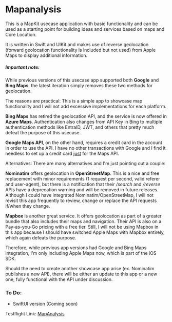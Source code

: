 # Mapanalysis

This is a MapKit usecase application with basic functionality and can be used as a starting point for building ideas and services based on maps and Core Location.

It is written in Swift and UIKit and makes use of reverse geolocation (forward geolocation functionality is included but not used) from Apple Maps to display additional information.

##### **Important note:**

While previous versions of this usecase app supported both **Google** and **Bing Maps**, the latest iteration simply removes these two methods for geolocation.

The reasons are practical: This is a simple app to showcase map functionality and I will not add excessive implementations for each platform.

**Bing Maps** has retired the geolocation API, and the service is now offered in **Azure Maps**. Authentication also changes from API Key in Bing to multiple authentication methods like EntraID, JWT, and others that pretty much defeat the purpose of this usecase.

**Google Maps API**, on the other hand, requires a credit card in the account in order to use the API. I have no other transactions with Google and I find it needless to set up a credit card <u>just</u> for the Maps API.

Alternatives:
There are many alternatives and I'm just pointing out a couple:

**Nominatim** offers geolocation in **OpenStreetMap**. This is a nice and free replacement with minor requirements (1 request per second, valid referer and user-agent), but there is a notification that their */search* and */reverse* APIs have a deprecation warning and will be removed in future releases. Although I could have integrated Nominatim/OpenStreetMap, I will not revisit this app frequently to review, change or replace the API requests if/when they change.

**Mapbox** is another great service. It offers geolocation as part of a greater bundle that also includes their maps and navigation. Their API is also on a Pay-as-you-Go pricing with a free tier. Still, I will not be using Mapbox in this app because I should have switched Apple Maps with Mapbox entirely, which again defeats the purpose.

Therefore, while previous app versions had Google and Bing Maps integration, I'm only including Apple Maps now, which is part of the iOS SDK.

Should the need to create another showcase app arise (ex. Nominatim publishes a new API), there will be either an update to this app or a new one, fully functional with the API under discussion.

### To Do:

- SwiftUI version (Coming soon)

Testflight Link: [MapAnalysis](https://testflight.apple.com/join/SQhZ1OCf)
